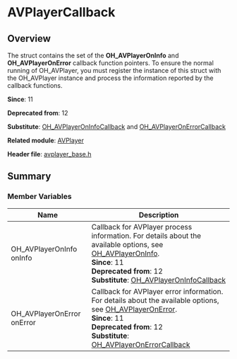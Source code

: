 # AVPlayerCallback
<!--Kit: Media Kit-->
<!--Subsystem: Multimedia-->
<!--Owner: @xushubo; @chennotfound-->
<!--Designer: @dongyu_dy-->
<!--Tester: @xchaosioda-->
<!--Adviser: @zengyawen-->

## Overview

The struct contains the set of the **OH_AVPlayerOnInfo** and **OH_AVPlayerOnError** callback function pointers. To ensure the normal running of OH_AVPlayer, you must register the instance of this struct with the OH_AVPlayer instance and process the information reported by the callback functions.

**Since**: 11

**Deprecated from**: 12

**Substitute**: [OH_AVPlayerOnInfoCallback](capi-avplayer-base-h.md#oh_avplayeroninfocallback) and [OH_AVPlayerOnErrorCallback](capi-avplayer-base-h.md#oh_avplayeronerrorcallback)

**Related module**: [AVPlayer](capi-avplayer.md)

**Header file**: [avplayer_base.h](capi-avplayer-base-h.md)

## Summary

### Member Variables

| Name| Description|
| -- | -- |
| OH_AVPlayerOnInfo onInfo | Callback for AVPlayer process information. For details about the available options, see [OH_AVPlayerOnInfo](capi-avplayer-base-h.md#oh_avplayeroninfo).<br>**Since**: 11<br>**Deprecated from**: 12<br>**Substitute**: [OH_AVPlayerOnInfoCallback](capi-avplayer-base-h.md#oh_avplayeroninfocallback)|
| OH_AVPlayerOnError onError | Callback for AVPlayer error information. For details about the available options, see [OH_AVPlayerOnError](capi-avplayer-base-h.md#oh_avplayeronerror).<br>**Since**: 11<br>**Deprecated from**: 12<br>**Substitute**: [OH_AVPlayerOnErrorCallback](capi-avplayer-base-h.md#oh_avplayeronerrorcallback)|
